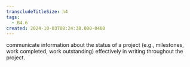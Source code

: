 ```yaml
---
transcludeTitleSize: h4
tags:
  - B4.6
created: 2024-10-03T08:24:38.000-0400
---
```

communicate information about the status of a project (e.g., milestones, work completed, work outstanding) effectively in writing throughout the project.